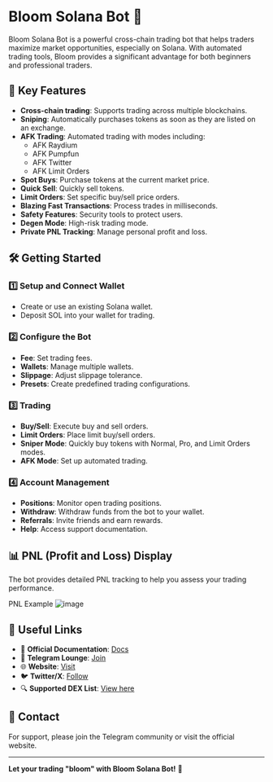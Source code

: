 # Bloom Solana Bot 🌸

Bloom Solana Bot is a powerful cross-chain trading bot that helps traders maximize market opportunities, especially on Solana. With automated trading tools, Bloom provides a significant advantage for both beginners and professional traders.


## 🚀 Key Features

- **Cross-chain trading**: Supports trading across multiple blockchains.
- **Sniping**: Automatically purchases tokens as soon as they are listed on an exchange.
- **AFK Trading**: Automated trading with modes including:
  - AFK Raydium
  - AFK Pumpfun
  - AFK Twitter
  - AFK Limit Orders
- **Spot Buys**: Purchase tokens at the current market price.
- **Quick Sell**: Quickly sell tokens.
- **Limit Orders**: Set specific buy/sell price orders.
- **Blazing Fast Transactions**: Process trades in milliseconds.
- **Safety Features**: Security tools to protect users.
- **Degen Mode**: High-risk trading mode.
- **Private PNL Tracking**: Manage personal profit and loss.

## 🛠 Getting Started

### 1️⃣ Setup and Connect Wallet
- Create or use an existing Solana wallet.
- Deposit SOL into your wallet for trading.

### 2️⃣ Configure the Bot
- **Fee**: Set trading fees.
- **Wallets**: Manage multiple wallets.
- **Slippage**: Adjust slippage tolerance.
- **Presets**: Create predefined trading configurations.

### 3️⃣ Trading
- **Buy/Sell**: Execute buy and sell orders.
- **Limit Orders**: Place limit buy/sell orders.
- **Sniper Mode**: Quickly buy tokens with Normal, Pro, and Limit Orders modes.
- **AFK Mode**: Set up automated trading.

### 4️⃣ Account Management
- **Positions**: Monitor open trading positions.
- **Withdraw**: Withdraw funds from the bot to your wallet.
- **Referrals**: Invite friends and earn rewards.
- **Help**: Access support documentation.

## 📊 PNL (Profit and Loss) Display

The bot provides detailed PNL tracking to help you assess your trading performance.

PNL Example
![image](https://github.com/user-attachments/assets/8c94696d-7b4d-460b-ad3b-e7f5712af89c)

## 🔗 Useful Links

- 📜 **Official Documentation**: [Docs](https://t.me/BloomSolana_bot?start=ref_XE1GEKMW3J)
- 💬 **Telegram Lounge**: [Join](https://t.me/BloomSolana_bot?start=ref_XE1GEKMW3J)
- 🌐 **Website**: [Visit](https://t.me/BloomSolana_bot?start=ref_XE1GEKMW3J)
- 🐦 **Twitter/X**: [Follow](https://t.me/BloomSolana_bot?start=ref_XE1GEKMW3J)
- 🔍 **Supported DEX List**: [View here](https://t.me/BloomSolana_bot?start=ref_XE1GEKMW3J)

## 📩 Contact

For support, please join the Telegram community or visit the official website.

---

**Let your trading "bloom" with Bloom Solana Bot!** 🌸

